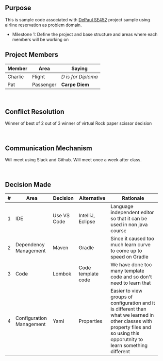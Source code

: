 ## Purpose
This is sample code associated with [DePaul SE452](http://www.cdm.depaul.edu/academics/pages/courseinfo.aspx?Subject=SE&CatalogNbr=452) project sample using airline reservation as problem domain.
<br>
* Milestone 1: Define the project and base structure and areas where each members will be working on

## Project Members

| Member | Area  | Saying |
| ----------- | ----------- | --- |
| Charlie | Flight | <i>D is for Diploma</i>
| Pat | Passenger  | <b>Carpe Diem</b>

<br/>

## Conflict Resolution
Winner of best of 2 out of 3 winner of virtual Rock paper scissor decision

<br/>

## Communication Mechanism
Will meet using Slack and Github.   Will meet once a week after class.

<br/>

## Decision Made
| # | Area  | Decision | Alternative | Rationale
| ----------- | ----------- | --- | --- |--- |
| 1 | IDE | Use VS Code |IntelliJ, Eclipse | Language independent editor so that it can be used in non java course
| 2 | Dependency Management  | Maven | Gradle | Since it caused too much learn curve to come up to speed on Gradle
| 3 | Code  | Lombok | Code template code | We have done too many template code and so don't need to learn that
| 4 | Configuration Management  | Yaml | Properties | Easier to view groups of configuration and it is different than what we learned in other classes with property files and so using this opporutnity to learn something different


